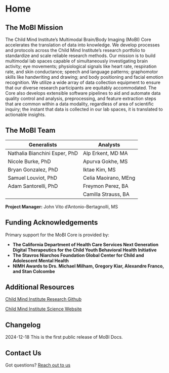 # Home

## The MoBI Mission

The Child Mind Institute’s Multimodal Brain/Body Imaging (MoBI) Core accelerates the translation of data into knowledge. We develop processes and protocols across the Child Mind Institute’s research portfolio to standardize and scale reliable research methods. Our mission is to build multimodal lab spaces capable of simultaneously investigating brain activity; eye movements; physiological signals like heart rate, respiration rate, and skin conductance; speech and language patterns; graphomotor skills like handwriting and drawing; and body positioning and facial emotion recognition. We utilize a wide array of data collection equipment to ensure that our diverse research participants are equitably accommodated. The Core also develops extensible software pipelines to aid and automate data quality control and analysis, preprocessing, and feature extraction steps that are common within a data modality, regardless of area of scientific inquiry; the instant that data is collected in our lab spaces, it is translated to actionable insights.

## The MoBI Team

| Generalists        | Analysts                     |
|------------------------|-----------------------------|
| Nathalia Bianchini Esper, PhD               | Alp Erkent, MD MA               |
| Nicole Burke, PhD               | Apurva Gokhe, MS               |
| Bryan Gonzalez, PhD               | Iktae Kim, MS               |
| Samuel Louviot, PhD              | Celia Maoirano, MEng               |
| Adam Santorelli, PhD               | Freymon Perez, BA               |
|                | Camilla Strauss, BA               |

**Project Manager:** John Vito d’Antonio-Bertagnolli, MS

## Funding Acknowledgements

Primary support for the MoBI Core is provided by:

- **The California Department of Health Care Services Next Generation Digital Therapeutics for the Child Youth Behavioral Health Initiative**
- **The Stavros Niarchos Foundation Global Center for Child and Adolescent Mental Health**
- **NIMH Awards to Drs. Michael Milham, Gregory Kiar, Alexandre Franco, and Stan Colcombe**
## Additional Resources

[Child Mind Institute Research Github](https://github.com/childmindresearch)

[Child Mind Institute Science Website](https://childmind.org/science/)



<!-- <center><img src="img/about/1.png" width='500px'></center> -->

## Changelog

2024-12-18 This is the first public release of MoBI Docs.

## Contact Us
Got questions? [Reach out to us](mailto:john.vito@childmind.org)